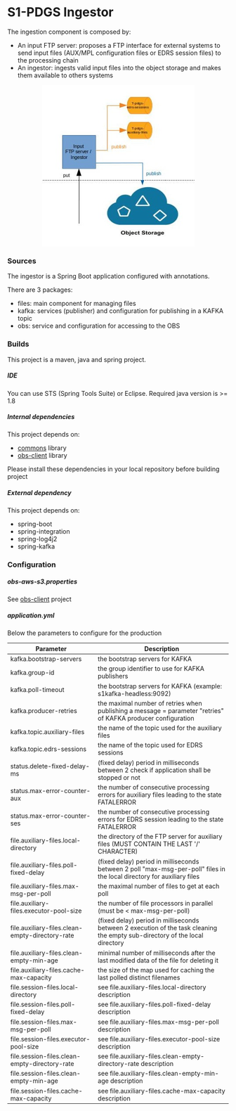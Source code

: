 S1-PDGS Ingestor
================
The ingestion component is composed by:
* An input FTP server: proposes a FTP interface for external systems to send input files (AUX/MPL configuration files or EDRS session files) to the processing chain
* An ingestor: ingests valid input files into the object storage and makes them available to others systems

<div style="text-align:center"><img alt="tut" src="build/design_ingestor.jpg" align="center"/></div>


### Sources

The ingestor is a Spring Boot application configured with annotations.

There are 3 packages:
* files: main component for managing files
* kafka: services (publisher) and configuration for publishing in a KAFKA topic
* obs: service and configuration for accessing to the OBS

### Builds

This project is a maven, java and spring project.

##### IDE

You can use STS (Spring Tools Suite) or Eclipse.
Required java version is >= 1.8

##### Internal dependencies

This project depends on:
* [commons](https://conf.geohub.space/wo7/lib-commons) library
* [obs-client](https://conf.geohub.space/wo7/obs-sdk) library

Please install these dependencies in your local repository before building project

##### External dependency
This project depends on:
* spring-boot
* spring-integration
* spring-log4j2
* spring-kafka
	
### Configuration

##### obs-aws-s3.properties
See [obs-client](https://conf.geohub.space/wo7/obs-sdk) project

##### application.yml
Below the parameters to configure for the production

Parameter                                        | Description
------------------------------------------------ | ------------- 
kafka.bootstrap-servers                          | the bootstrap servers for KAFKA
kafka.group-id                                   | the group identifier to use for KAFKA publishers
kafka.poll-timeout                               | the bootstrap servers for KAFKA (example: s1kafka-headless:9092)
kafka.producer-retries                           | the maximal number of retries when publishing a message = parameter "retries" of KAFKA producer configuration
kafka.topic.auxiliary-files                      | the name of the topic used for the auxiliary files
kafka.topic.edrs-sessions                        | the name of the topic used for EDRS sessions
status.delete-fixed-delay-ms                     | (fixed delay) period in milliseconds between 2 check if application shall be stopped or not
status.max-error-counter-aux                     | the number of consecutive processing errors for auxiliary files leading to the state FATALERROR
status.max-error-counter-ses                     | the number of consecutive processing errors for EDRS session leading to the state FATALERROR
file.auxiliary-files.local-directory             | the directory of the FTP server for auxiliary files (MUST CONTAIN THE LAST '/' CHARACTER)
file.auxiliary-files.poll-fixed-delay            | (fixed delay) period in milliseconds between 2 poll "max-msg-per-poll" files in the local directory for auxiliary files 
file.auxiliary-files.max-msg-per-poll            | the maximal number of files to get at each poll
file.auxiliary-files.executor-pool-size          | the number of file processors in parallel (must be < max-msg-per-poll) 
file.auxiliary-files.clean-empty-directory-rate  | (fixed delay) period in milliseconds between 2 execution of the task cleaning the empty sub-directory of the local directory 
file.auxiliary-files.clean-empty-min-age			| minimal number of milliseconds after the last modified data of the file for deleting it
file.auxiliary-files.cache-max-capacity          | the size of the map used for caching the last polled distinct filenames
file.session-files.local-directory               | see file.auxiliary-files.local-directory description
file.session-files.poll-fixed-delay              | see file.auxiliary-files.poll-fixed-delay description
file.session-files.max-msg-per-poll              | see file.auxiliary-files.max-msg-per-poll description
file.session-files.executor-pool-size            | see file.auxiliary-files.executor-pool-size description
file.session-files.clean-empty-directory-rate    | see file.auxiliary-files.clean-empty-directory-rate description
file.session-files.clean-empty-min-age			   | see file.auxiliary-files.clean-empty-min-age description
file.session-files.cache-max-capacity            | see file.auxiliary-files.cache-max-capacity description
